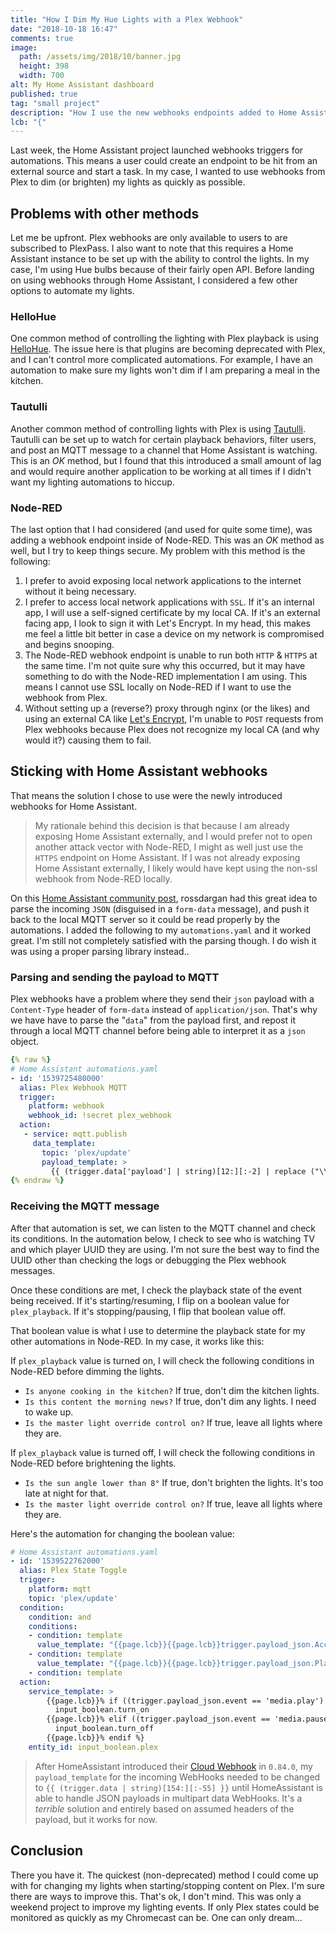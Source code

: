 ```yaml
---
title: "How I Dim My Hue Lights with a Plex Webhook"
date: "2018-10-18 16:47"
comments: true
image:
  path: /assets/img/2018/10/banner.jpg
  height: 398
  width: 700
alt: My Home Assistant dashboard
published: true
tag: "small project"
description: "How I use the new webhooks endpoints added to Home Assistant to trigger dimming the lights when my media starts on Plex."
lcb: "{"
---
```


Last week, the Home Assistant project launched webhooks triggers for automations. This means a user could create an endpoint to be hit from an external source and start a task. In my case, I wanted to use webhooks from Plex to dim (or brighten) my lights as quickly as possible.

## Problems with other methods

Let me be upfront. Plex webhooks are only available to users to are subscribed to PlexPass. I also want to note that this requires a Home Assistant instance to be set up with the ability to control the lights. In my case, I'm using Hue bulbs because of their fairly open API. Before landing on using webhooks through Home Assistant, I considered a few other options to automate my lights.

### HelloHue

One common method of controlling the lighting with Plex playback is using [HelloHue](https://github.com/ledge74/HelloHue.bundle). The issue here is that plugins are becoming deprecated with Plex, and I can't control more complicated automations. For example, I have an automation to make sure my lights won't dim if I am preparing a meal in the kitchen.

### Tautulli

Another common method of controlling lights with Plex is using [Tautulli](https://github.com/Tautulli/Tautulli). Tautulli can be set up to watch for certain playback behaviors, filter users, and post an MQTT message to a channel that Home Assistant is watching. This is an _OK_ method, but I found that this introduced a small amount of lag and would require another application to be working at all times if I didn't want my lighting automations to hiccup.

### Node-RED

The last option that I had considered (and used for quite some time), was adding a webhook endpoint inside of Node-RED. This was an _OK_ method as well, but I try to keep things secure. My problem with this method is the following:

1. I prefer to avoid exposing local network applications to the internet without it being necessary.
1. I prefer to access local network applications with `SSL`. If it's an internal app, I will use a self-signed certificate by my local CA. If it's an external facing app, I look to sign it with Let's Encrypt. In my head, this makes me feel a little bit better in case a device on my network is compromised and begins snooping.
1. The Node-RED webhook endpoint is unable to run both `HTTP` & `HTTPS` at the same time. I'm not quite sure why this occurred, but it may have something to do with the Node-RED implementation I am using. This means I cannot use SSL locally on Node-RED if I want to use the webhook from Plex.
1. Without setting up a (reverse?) proxy through nginx (or the likes) and using an external CA like [Let's Encrypt](https://letsencrypt.org/), I'm unable to `POST` requests from Plex webhooks because Plex does not recognize my local CA (and why would it?) causing them to fail.

## Sticking with Home Assistant webhooks

That means the solution I chose to use were the newly introduced webhooks for Home Assistant.

> My rationale behind this decision is that because I am already exposing Home Assistant externally, and I would prefer not to open another attack vector with Node-RED, I might as well just use the `HTTPS` endpoint on Home Assistant. If I was not already exposing Home Assistant externally, I likely would have kept using the non-ssl webhook from Node-RED locally.

On this [Home Assistant community post](https://community.home-assistant.io/t/plex-webhooks-wip/73095), rossdargan had this great idea to parse the incoming `JSON` (disguised in a `form-data` message), and push it back to the local MQTT server so it could be read properly by the automations. I added the following to my `automations.yaml` and it worked great. I'm still not completely satisfied with the parsing though. I do wish it was using a proper parsing library instead..

### Parsing and sending the payload to MQTT

Plex webhooks have a problem where they send their `json` payload with a `Content-Type` header of `form-data` instead of `application/json`. That's why we have have to parse the "`data`" from the payload first, and repost it through a local MQTT channel before being able to interpret it as a `json` object.

```yaml
{% raw %}
# Home Assistant automations.yaml
- id: '1539725480000'
  alias: Plex Webhook MQTT
  trigger:
    platform: webhook
    webhook_id: !secret plex_webhook
  action:
   - service: mqtt.publish
     data_template:
       topic: 'plex/update'
       payload_template: >
         {{ (trigger.data['payload'] | string)[12:][:-2] | replace ("\\\\", "\\") | replace ("\\\'", "'") | replace ("\\x","?") }}
{% endraw %}
```

### Receiving the MQTT message

After that automation is set, we can listen to the MQTT channel and check its conditions. In the automation below, I check to see who is watching TV and which player UUID they are using. I'm not sure the best way to find the UUID other than checking the logs or debugging the Plex webhook messages.

Once these conditions are met, I check the playback state of the event being received. If it's starting/resuming, I flip on a boolean value for `plex_playback`. If it's stopping/pausing, I flip that boolean value off.

That boolean value is what I use to determine the playback state for my other automations in Node-RED. In my case, it works like this:

If `plex_playback` value is turned on, I will check the following conditions in Node-RED before dimming the lights.

- `Is anyone cooking in the kitchen?` If true, don't dim the kitchen lights.
- `Is this content the morning news?` If true, don't dim any lights. I need to wake up.
- `Is the master light override control on?` If true, leave all lights where they are.

If `plex_playback` value is turned off, I will check the following conditions in Node-RED before brightening the lights.

- `Is the sun angle lower than 8°` If true, don't brighten the lights. It's too late at night for that.
- `Is the master light override control on?` If true, leave all lights where they are.

Here's the automation for changing the boolean value:

```yaml
# Home Assistant automations.yaml
- id: '1539522762000'
  alias: Plex State Toggle
  trigger:
    platform: mqtt
    topic: 'plex/update'
  condition:
    condition: and
    conditions:
    - condition: template
      value_template: "{{page.lcb}}{{page.lcb}}trigger.payload_json.Account['title'] == 'PLEX_USER' }}"
    - condition: template
      value_template: "{{page.lcb}}{{page.lcb}}trigger.payload_json.Player['uuid'] == 'PLAYER_UUID' }}"
    - condition: template
  action:
    service_template: >
        {{page.lcb}}% if ((trigger.payload_json.event == 'media.play') or (trigger.payload_json.event == 'media.resume')) %}
          input_boolean.turn_on
        {{page.lcb}}% elif ((trigger.payload_json.event == 'media.pause') or (trigger.payload_json.event == 'media.stop')) %}
          input_boolean.turn_off
        {{page.lcb}}% endif %}
    entity_id: input_boolean.plex
```

> After HomeAssistant introduced their [Cloud Webhook](https://www.nabucasa.com/config/webhooks/) in `0.84.0`, my `payload_template` for the incoming WebHooks needed to be changed to `{{ (trigger.data | string)[154:][:-55] }}` until HomeAssistant is able to handle JSON payloads in multipart data WebHooks. It's a _terrible_ solution and entirely based on assumed headers of the payload, but it works for now.

## Conclusion

There you have it. The quickest (non-deprecated) method I could come up with for changing my lights when starting/stopping content on Plex. I'm sure there are ways to improve this. That's ok, I don't mind. This was only a weekend project to improve my lighting events. If only Plex states could be monitored as quickly as my Chromecast can be. One can only dream...
